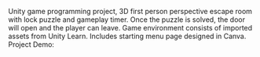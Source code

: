 Unity game programming project, 3D first person perspective escape room with lock puzzle and gameplay timer. Once the puzzle is solved, the door will open and the player can leave. Game environment consists of imported assets from Unity Learn. Includes starting menu page designed in Canva.
Project Demo:
